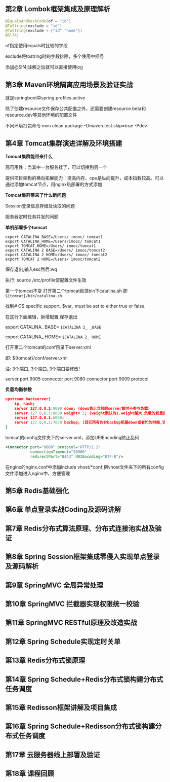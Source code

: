 ## 第2章 Lombok框架集成及原理解析

```java
@EqualsAndHashCode(of = "id")
@ToString(exclude = "id")
@ToString(exclude = {"id","name"})
@Slf4j
```

of指定使用equals时比较的字段      

exclude将tostring时的字段排除，多个使用中括号

添加@Slf4j注解之后就可以直接使用log



## 第3章 Maven环境隔离应用场景及验证实战

就是springboot中spring.profiles.active

除了创建resource文件保存公共配置之外，还需要创建resource.beta和resource.dev等其他环境的配置文件

不同环境打包命令   mvn clean package -Dmaven.test.skip=true -Pdev    







## 第4章 Tomcat集群演进详解及环境搭建

**Tomcat集群能带来什么**

高可用性：当其中一台服务挂了，可以切换到另一个

提供项目架构的横向拓展能力：提高内存、cpu是纵向提升，成本指数较高。可以通过添加tomcat节点，用nginx热部署的方式添加



**Tomcat集群带来了什么新问题**

Session登录信息存储及读取的问题

服务器定时任务并发的问题



**单机部署多个tomcat**

```she
export CATALINA_BASE=/Users/ imooc/ tomcat1 
export CATALINA_HOME=/Users/imooc/ tomcat1 
export TOMCAT_HOME=/Users/ imooc/tomcat1 
export CATALINA 2 BASE=/Users/ imooc/tomcat2 
export CATALINA 2 HOME=/Users/ imooc/ tomcat2 
export TOMCAT 2 HOME=/Users/ imooc/tomcat2 
```

保存退出,输入esc然后:wq 

执行: source /etc/profile使配置文件生效

第一个tomcat不变 打开第二个tomcat目录bin下catalina.sh 即`${tomcat}/bin/catalina.sh`

找到# OS specific support. $var_ _must_ be set to either true or false.

在这行下面编辑，新增配置,保存退出 

export CATALINA_ BASE= `$CATALINA 2_ _BASE ` 

export CATALINA_ HOME= `$CATALINA 2_ HOME`

打开第二个tomcat的conf目录下server.xml

即: ${tomcat}/conf/server.xml

注: 3个端口, 3个端口, 3个端口要修改!

server port 9005    connector port 9080    connector port 9009  protocol



**负载均衡参数**

```json
upstream backserver{ 
	ip_ hash; 
	server 127.0.0.1:9090 down; (down表示当前的server暂时不参与负载) 
	server 127.0.0.1:8080 weight= 2; (weight默认为1.weight越大,负载的权重就越大) 
	server 127.0.0.1:6060; 
	server 127.0.0.1:7070 backup; (其它所有的非backup机器down或者忙的时候,请求backup机器) 
}
```



tomcat的config文件夹下的server.xml，添加URIEncoding防止乱码

```xml
<Connector port="8080" protocol="HTTP/1.1"
           connectionTimeout="20000"
           redirectPort="8443" URIEncoding="UTF-8"/>
```

在nginx的nginx.conf中添加include vhost/*conf;把vhost文件夹下的所有config文件添加进入nginx中，方便管理



## 第5章 Redis基础强化









## 第6章 单点登录实战Coding及源码讲解





## 第7章 Redis分布式算法原理、分布式连接池实战及验证
## 第8章 Spring Session框架集成零侵入实现单点登录及源码解析
## 第9章 SpringMVC 全局异常处理
## 第10章 SpringMVC 拦截器实现权限统一校验
## 第11章 SpringMVC RESTful原理及改造实战
## 第12章 Spring Schedule实现定时关单
## 第13章 Redis分布式锁原理
## 第14章 Spring Schedule+Redis分布式锁构建分布式任务调度
## 第15章 Redisson框架讲解及项目集成
## 第16章 Spring Schedule+Redisson分布式锁构建分布式任务调度
## 第17章 云服务器线上部署及验证
## 第18章 课程回顾



